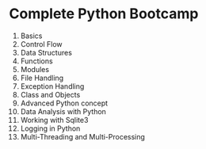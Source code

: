 # Complete Python Bootcamp

1. Basics
2. Control Flow
3. Data Structures
4. Functions
5. Modules
6. File Handling
7. Exception Handling
8. Class and Objects
9. Advanced Python concept
10. Data Analysis with Python
11. Working with Sqlite3
12. Logging in Python
13. Multi-Threading and Multi-Processing
